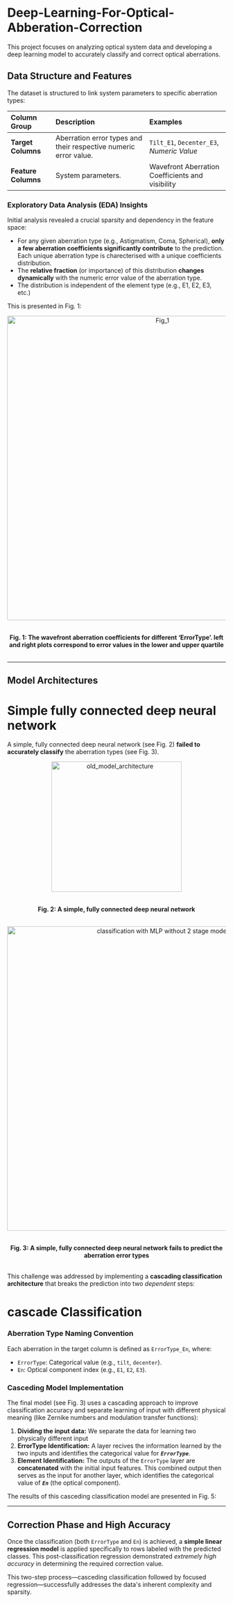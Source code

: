 # Deep-Learning-For-Optical-Abberation-Correction

This project focuses on analyzing optical system data and developing a deep learning model to accurately classify and correct optical aberrations.

## Data Structure and Features

The dataset is structured to link system parameters to specific aberration types:

| Column Group | Description | Examples |
| :--- | :--- | :--- |
| **Target Columns** | Aberration error types and their respective numeric error value. | `Tilt_E1`, `Decenter_E3`, *Numeric Value* |
| **Feature Columns** | System parameters. | Wavefront Aberration Coefficients and visibility|

### Exploratory Data Analysis (EDA) Insights

Initial analysis revealed a crucial sparsity and dependency in the feature space:

* For any given aberration type (e.g., Astigmatism, Coma, Spherical), **only a few aberration coefficients significantly contribute** to the prediction. Each unique aberration type is charecterised with a unique coefficients distribution.
* The **relative fraction** (or importance) of this distribution **changes dynamically** with the numeric error value of the aberration type.
* The distribution is independent of the element type (e.g., E1, E2, E3, etc.)

This is presented in Fig. 1: 

<div align="center">

  <img 
    width="700" 
    src="https://github.com/user-attachments/assets/7456b6d2-3101-435b-830e-9582a1d255eb" 
    alt="Fig_1" 
    style="display: block; margin: 0 auto; max-width: 100%; height: auto;"
  />

  <br>**Fig. 1: The wavefront aberration coefficients for different ‘ErrorType’. left and right plots correspond to error values in the lower and upper quartile**
  <br>
  <br>

</div>

---

## Model Architectures 
# Simple fully connected deep neural network
A simple, fully connected deep neural network (see Fig. 2) **failed to accurately classify** the aberration types (see Fig. 3). 

<div align="center">

  <img 
    width="300" 
    src="https://github.com/user-attachments/assets/ecfeb197-6098-4f1b-b41e-6800d6e92328" 
    alt="old_model_architecture" 
    style="display: block; margin: 0 auto; max-width: 100%; height: auto;"
  />

  <br>**Fig. 2: A simple, fully connected deep neural network**
  <br>
  <br>

</div>

<div align="center">

  <img 
    width="700" 
    src="https://github.com/user-attachments/assets/0202e0a2-cf46-41f3-ba29-7c311ea5aad8" 
    alt="classification with MLP without 2 stage model" 
    style="display: block; margin: 0 auto; max-width: 100%; height: auto;"
  />

  <br>**Fig. 3: A simple, fully connected deep neural network fails to predict the aberration error types**
  <br>
  <br>

</div>

This challenge was addressed by implementing a **cascading classification architecture** that breaks the prediction into two *dependent* steps:
# cascade Classification
### **Aberration Type Naming Convention**

Each aberration in the target column is defined as `ErrorType_En`, where:
* `ErrorType`: Categorical value (e.g., `tilt`, `decenter`).
* `En`: Optical component index (e.g., `E1`, `E2`, `E3`).

### **Casceding Model Implementation**

The final model (see Fig. 3) uses a cascading approach to improve classification accuracy and separate learning of input with different physical meaning (like Zernike numbers and modulation transfer functions):

1. **Dividing the input data:** We separate the data for learning two physically different input 
2.  **ErrorType Identification:** A layer recives the information learned by the two inputs and identifies the categorical value for ***`ErrorType`***.
3.  **Element Identification:** The outputs of the `ErrorType` layer are **concatenated** with the initial input features. This combined output then serves as the input for another layer, which identifies the categorical value of ***`En`*** (the optical component).

The results of this casceding classification model are presented in Fig. 5:



---

## Correction Phase and High Accuracy

Once the classification (both `ErrorType` and `En`) is achieved, a **simple linear regression model** is applied specifically to rows labeled with the predicted classes. This post-classification regression demonstrated *extremely high accuracy* in determining the required correction value.

This two-step process—casceding classification followed by focused regression—successfully addresses the data's inherent complexity and sparsity.

